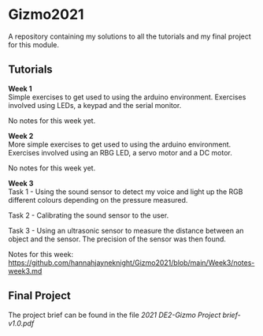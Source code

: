 # Gizmo2021

A repository containing my solutions to all the tutorials and my final project for this module.

## Tutorials
**Week 1** <br />
Simple exercises to get used to using the arduino environment. Exercises involved using LEDs, a keypad and the serial monitor. <br />

No notes for this week yet.

**Week 2** <br />
More simple exercises to get used to using the arduino environment. Exercises involved using an RBG LED, a servo motor and a DC motor.

No notes for this week yet.

**Week 3** <br />
Task 1 - Using the sound sensor to detect my voice and light up the RGB different colours depending on the pressure measured. <br />

Task 2 - Calibrating the sound sensor to the user. <br />

Task 3 - Using an ultrasonic sensor to measure the distance between an object and the sensor. The precision of the sensor was then found. <br />

Notes for this week: https://github.com/hannahjayneknight/Gizmo2021/blob/main/Week3/notes-week3.md

## Final Project
The project brief can be found in the file _2021 DE2-Gizmo Project brief-v1.0.pdf_
